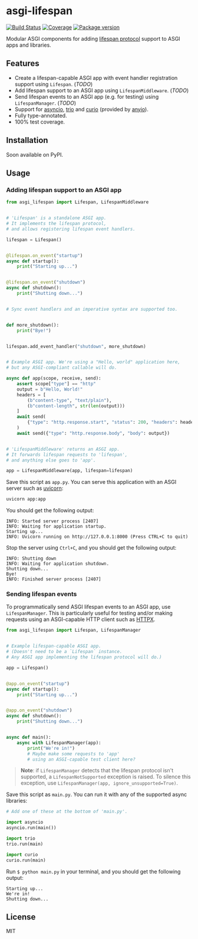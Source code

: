 # asgi-lifespan

[![Build Status](https://travis-ci.com/florimondmanca/asgi-lifespan.svg?branch=master)](https://travis-ci.com/florimondmanca/asgi-lifespan)
[![Coverage](https://codecov.io/gh/florimondmanca/asgi-lifespan/branch/master/graph/badge.svg)](https://codecov.io/gh/florimondmanca/asgi-lifespan)
[![Package version](https://badge.fury.io/py/asgi-lifespan.svg)](https://pypi.org/project/asgi-lifespan)

Modular ASGI components for adding [lifespan protocol](https://asgi.readthedocs.io/en/latest/specs/lifespan.html) support to ASGI apps and libraries.

## Features

- Create a lifespan-capable ASGI app with event handler registration support using `Lifespan`. (_TODO_)
- Add lifespan support to an ASGI app using `LifespanMiddleware`. (_TODO_)
- Send lifespan events to an ASGI app (e.g. for testing) using `LifespanManager`. (_TODO_)
- Support for [asyncio], [trio] and [curio] (provided by [anyio]).
- Fully type-annotated.
- 100% test coverage.

[asyncio]: https://docs.python.org/3/library/asyncio
[trio]: https://anyio.readthedocs.io/en/latest/
[curio]: https://anyio.readthedocs.io/en/latest/
[anyio]: https://anyio.readthedocs.io

## Installation

Soon available on PyPI.

## Usage

### Adding lifespan support to an ASGI app

```python
from asgi_lifespan import Lifespan, LifespanMiddleware


# 'Lifespan' is a standalone ASGI app.
# It implements the lifespan protocol,
# and allows registering lifespan event handlers.

lifespan = Lifespan()


@lifespan.on_event("startup")
async def startup():
    print("Starting up...")


@lifespan.on_event("shutdown")
async def shutdown():
    print("Shutting down...")


# Sync event handlers and an imperative syntax are supported too.


def more_shutdown():
    print("Bye!")


lifespan.add_event_handler("shutdown", more_shutdown)


# Example ASGI app. We're using a "Hello, world" application here,
# but any ASGI-compliant callable will do.

async def app(scope, receive, send):
    assert scope["type"] == "http"
    output = b"Hello, World!"
    headers = [
        (b"content-type", "text/plain"),
        (b"content-length", str(len(output)))
    ]
    await send(
        {"type": "http.response.start", "status": 200, "headers": headers}
    )
    await send({"type": "http.response.body", "body": output})


# 'LifespanMiddleware' returns an ASGI app.
# It forwards lifespan requests to 'lifespan',
# and anything else goes to 'app'.

app = LifespanMiddleware(app, lifespan=lifespan)
```

Save this script as `app.py`. You can serve this application with an ASGI server such as [uvicorn]:

[uvicorn]: https://www.uvicorn.org/

```bash
uvicorn app:app
```

You should get the following output:

```console
INFO: Started server process [2407]
INFO: Waiting for application startup.
Starting up...
INFO: Uvicorn running on http://127.0.0.1:8000 (Press CTRL+C to quit)
```

Stop the server using `Ctrl+C`, and you should get the following output:

```console
INFO: Shutting down
INFO: Waiting for application shutdown.
Shutting down...
Bye!
INFO: Finished server process [2407]
```

### Sending lifespan events

To programmatically send ASGI lifespan events to an ASGI app, use `LifespanManager`. This is particularly useful for testing and/or making requests using an ASGI-capable HTTP client such as [HTTPX].

[httpx]: https://www.encode.io/httpx/

```python
from asgi_lifespan import Lifespan, LifespanManager


# Example lifespan-capable ASGI app.
# (Doesn't need to be a `Lifespan` instance.
# Any ASGI app implementing the lifespan protocol will do.)

app = Lifespan()


@app.on_event("startup")
async def startup():
    print("Starting up...")


@app.on_event("shutdown")
async def shutdown():
    print("Shutting down...")


async def main():
    async with LifespanManager(app):
        print("We're in!")
        # Maybe make some requests to 'app'
        # using an ASGI-capable test client here?
```

> **Note**: if `LifespanManager` detects that the lifespan protocol isn't supported, a `LifespanNotSupported` exception is raised. To silence this exception, use `LifespanManager(app, ignore_unsupported=True)`.

Save this script as `main.py`. You can run it with any of the supported async libraries:

```python
# Add one of these at the bottom of 'main.py'.

import asyncio
asyncio.run(main())

import trio
trio.run(main)

import curio
curio.run(main)
```

Run `$ python main.py` in your terminal, and you should get the following output:

```console
Starting up...
We're in!
Shutting down...
```

## License

MIT
